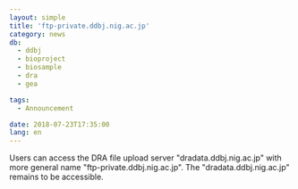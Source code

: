 ```yaml
---
layout: simple
title: 'ftp-private.ddbj.nig.ac.jp'
category: news
db:
  - ddbj
  - bioproject
  - biosample
  - dra
  - gea

tags:
  - Announcement

date: 2018-07-23T17:35:00
lang: en
---
```


<p>Users can access the DRA file upload server "dradata.ddbj.nig.ac.jp" with more general name "ftp-private.ddbj.nig.ac.jp". The "dradata.ddbj.nig.ac.jp" remains to be accessible.</p>
